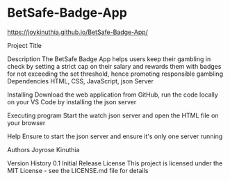 # BetSafe-Badge-App

https://joykinuthia.github.io/BetSafe-Badge-App/

Project Title

Description
The BetSafe Badge App helps users keep their gambling in check by setting a strict cap on their salary and rewards them with badges for not exceeding the set threshold, hence promoting responsible gambling
Dependencies
HTML, CSS, JavaScript, json Server

Installing
Download the web application from GitHub, run the code locally on your VS Code by installing the json server

Executing program
Start the watch json server and open the HTML file on your browser

Help
Ensure to start the json server and ensure it's only one server running

Authors
Joyrose Kinuthia

Version History
0.1
Initial Release
License
This project is licensed under the MIT License - see the LICENSE.md file for details
